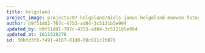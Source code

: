 ```yaml
---
title: helgoland
project_image: projects/07-helgoland/niels-jonas-helgoland-moewen-fotografie.jpg
author: b9f51dd1-707c-4753-ad84-3c5121b5e994
updated_by: b9f51dd1-707c-4753-ad84-3c5121b5e994
updated_at: 1611528276
id: 30bfd3f8-f491-4167-81d8-08c611c7b876
---
```

